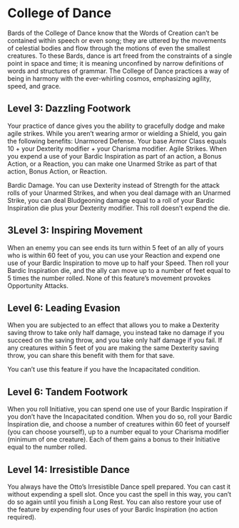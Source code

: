 # College of Dance

Bards of the College of Dance know that the Words of Creation can’t be contained within speech or even song; they are uttered by the movements of celestial bodies and flow through the motions of even the smallest creatures. To these Bards, dance is art freed from the constraints of a single point in space and time; it is meaning unconfined by narrow definitions of words and structures of grammar. The College of Dance practices a way of being in harmony with the ever-whirling cosmos, emphasizing agility, speed, and grace.

## Level 3: Dazzling Footwork

Your practice of dance gives you the ability to gracefully dodge and make agile strikes. While you aren’t wearing armor or wielding a Shield, you gain the following benefits:
Unarmored Defense. Your base Armor Class equals 10 + your Dexterity modifier + your Charisma modifier.
Agile Strikes. When you expend a use of your Bardic Inspiration as part of an action, a Bonus Action, or a Reaction, you can make one Unarmed Strike as part of that action, Bonus Action, or Reaction.
 
Bardic Damage. You can use Dexterity instead of Strength for the attack rolls of your Unarmed Strikes, and when you deal damage with an Unarmed Strike, you can deal Bludgeoning damage equal to a roll of your Bardic Inspiration die plus your Dexterity modifier. This roll doesn’t expend the die.

## 3Level 3: Inspiring Movement

When an enemy you can see ends its turn within 5 feet of an ally of yours who is within 60 feet of you, you can use your Reaction and expend one use of your Bardic Inspiration to move up to half your Speed. Then roll your Bardic Inspiration die, and the ally can move up to a number of feet equal to 5 times the number rolled. None of this feature’s movement provokes Opportunity Attacks.

## Level 6: Leading Evasion

When you are subjected to an effect that allows you to make a Dexterity saving throw to take only half damage, you instead take no damage if you succeed on the saving throw, and you take only half damage if you fail. If any creatures within 5 feet of you are making the same Dexterity saving throw, you can share this benefit with them for that save.

You can’t use this feature if you have the Incapacitated condition.

## Level 6: Tandem Footwork

When you roll Initiative, you can spend one use of your Bardic Inspiration if you don’t have the Incapacitated condition. When you do so, roll your Bardic Inspiration die, and choose a number of creatures within 60 feet of yourself (you can choose yourself), up to a number equal to your Charisma modifier (minimum of one creature). Each of them gains a bonus to their Initiative equal to the number rolled.

## Level 14: Irresistible Dance

You always have the Otto’s Irresistible Dance spell prepared. You can cast it without expending a spell slot. Once you cast the spell in this way, you can’t do so again until you finish a Long Rest. You can also restore your use of the feature by expending four uses of your Bardic Inspiration (no action required).
